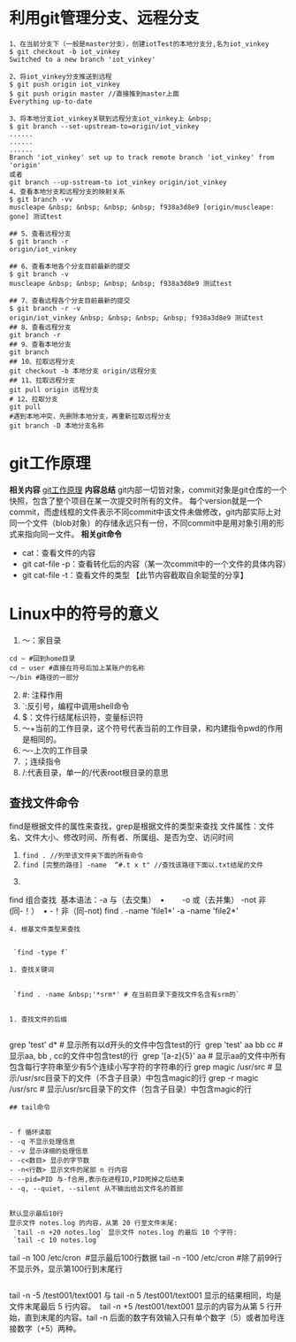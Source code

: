 # 利用git管理分支、远程分支
```
1、在当前分支下（一般是master分支），创建iotTest的本地分支分,名为iot_vinkey
$ git checkout -b iot_vinkey
Switched to a new branch 'iot_vinkey'
​
2、将iot_vinkey分支推送到远程
$ git push origin iot_vinkey
$ git push origin master //直接推到master上面
Everything up-to-date
​
3、将本地分支iot_vinkey关联到远程分支iot_vinkey上 &nbsp;
$ git branch --set-upstream-to=origin/iot_vinkey
......
......
......
Branch 'iot_vinkey' set up to track remote branch 'iot_vinkey' from 'origin'
或者 
git branch --up-sstream-to iot_vinkey origin/iot_vinkey
4、查看本地分支和远程分支的映射关系
$ git branch -vv
muscleape &nbsp; &nbsp; &nbsp; &nbsp; f938a3d8e9 [origin/muscleape: gone] 测试test
​
## 5、查看远程分支
$ git branch -r
origin/iot_vinkey
​
## 6、查看本地各个分支目前最新的提交
$ git branch -v
muscleape &nbsp; &nbsp; &nbsp; &nbsp; f938a3d8e9 测试test
​
## 7、查看远程各个分支目前最新的提交
$ git branch -r -v
origin/iot_vinkey &nbsp; &nbsp; &nbsp; &nbsp; f938a3d8e9 测试test
## 8、查看远程分支
git branch -r
## 9、查看本地分支
git branch
## 10、拉取远程分支
git checkout -b 本地分支 origin/远程分支
## 11、拉取远程分支
git pull origin 远程分支
# 12、拉取分支
git pull
#遇到本地冲突，先删除本地分支，再重新拉取远程分支
git branch -D 本地分支名称
```
# git工作原理
**相关内容**
[git工作原理](https://juejin.cn/post/6844904053370159112)
**内容总结**
git内部一切皆对象，commit对象是git仓库的一个快照，包含了整个项目在某一次提交时所有的文件。
每个version就是一个commit，而虚线框的文件表示不同commit中该文件未做修改，git内部实际上对同一个文件（blob对象）的存储永远只有一份，不同commit中是用对象引用的形式来指向同一文件。
**相关git命令**

- cat：查看文件的内容
- git cat-file -p：查看转化后的内容（某一次commit中的一个文件的具体内容）
- git cat-file -t：查看文件的类型
【此节内容截取自余聪莹的分享】
# Linux中的符号的意义
1. ～：家目录
```
cd ~ #回到home目录
cd ~ user #直接在符号后加上某账户的名称
～/bin #路径的一部分
```
2. #: 注释作用
3. `:反引号，编程中调用shell命令
4. $：文件行结尾标识符，变量标识符
5. ～+当前的工作目录，这个符号代表当前的工作目录，和内建指令pwd的作用是相同的。
6. ～-上次的工作目录
7. ；连续指令
8. /:代表目录，单一的/代表root根目录的意思


## 查找文件命令

find是根据文件的属性来查找，grep是根据文件的类型来查找
文件属性：文件名、文件大小、修改时间、所有者、所属组、是否为空、访问时间


1.  `find . //列举该文件夹下面的所有命令` 
2.  `find [完整的路径] -name  “#.t x t" //查找该路径下面以.txt结尾的文件` 
3. ```
find 组合查找
​
基本语法：-a 与（去交集）
​
• &nbsp; &nbsp; &nbsp; &nbsp;-o 或（去并集）
​
         -not 非(同-！）
​
•        -！非（同-not)
find . -name 'file1*' -a -name 'file2*'
```
4. 根基文件类型来查找


 `find -type f` 

1. 查找关键词


 `find . -name &nbsp;'*srm*' # 在当前目录下查找文件名含有srm的` 


1. 查找文件的后缀


```
grep 'test' d* # 显示所有以d开头的文件中包含test的行
​
grep 'test' aa bb cc # 显示aa, bb , cc的文件中包含test的行
​
grep '[a-z]\{5\}' aa # 显示aa的文件中所有包含每行字符串至少有5个连续小写字符的字符串的行
grep magic /usr/src # 显示/usr/src目录下的文件（不含子目录）中包含magic的行
grep -r magic /usr/src # 显示/usr/src目录下的文件（包含子目录）中包含magic的行
```
## tail命令


- f 循环读取
- -q 不显示处理信息
- -v 显示详细的处理信息
- -c<数目> 显示的字节数
- -n<行数> 显示文件的尾部 n 行内容
- --pid=PID 与-f合用,表示在进程ID,PID死掉之后结束
- -q, --quiet, --silent 从不输出给出文件名的首部


默认显示最后10行
显示文件 notes.log 的内容，从第 20 行至文件末尾:
 `tail -n +20 notes.log` 显示文件 notes.log 的最后 10 个字符:
 `tail -c 10 notes.log` 
```
tail -n 100 /etc/cron &nbsp;#显示最后100行数据
tail -n -100 /etc/cron #除了前99行不显示外，显示第100行到末尾行
```

```
tail -n -5 /test001/text001 与 tail -n 5 /test001/text001 
显示的结果相同，均是文件末尾最后 5 行内容。
​
tail -n +5 /test001/text001 
显示的内容为从第 5 行开始，直到末尾的内容。tail -n 后面的数字有效输入只有单个数字（5）或者加号连接数字（+5）两种。
